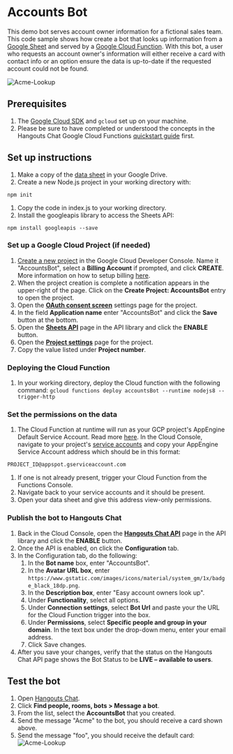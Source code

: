 # Accounts Bot

This demo bot serves account owner information for a fictional sales team. This code sample 
shows how create a bot that looks up information from a [Google Sheet][data_sheet] and served by a
[Google Cloud Function][gcf]. With this bot, a user who requests an account owner's information will
either receive a card with contact info or an option ensure the data is up-to-date if the requested
account could not be found. 

![Acme-Lookup](https://cdn.jsdelivr.net/gh/gsuitedevs/hangouts-chat-samples@master/node/accounts-bot/assests/AcmeLookup.png)

[gcf]: https://cloud.google.com/functions
[data_sheet]: https://docs.google.com/spreadsheets/d/1kxW15ZI48mh4KkvgsMpg7gInmEQmyKYRnZdbUOSMRnU/copy

## Prerequisites

1. The [Google Cloud SDK][cloud_sdk] and `gcloud` set up on your machine.
1. Please be sure to have completed or understood the concepts in the Hangouts Chat 
Google Cloud Functions [quickstart guide][gcf_bot] first.

[cloud_sdk]: https://cloud.google.com/deployment-manager/docs/step-by-step-guide/installation-and-setup
[gcf_bot]: https://developers.google.com/hangouts/chat/quickstart/gcf-bot

## Set up instructions

1. Make a copy of the [data sheet][data_sheet] in your Google Drive.
1. Create a new Node.js project in your working directory with:

`npm init`

1. Copy the code in index.js to your working directory.
1. Install the googleapis library to access the Sheets API:

`npm install googleapis --save`

### Set up a Google Cloud Project (if needed)

1. [Create a new project][new_project] in the Google Cloud Developer Console.
Name it "AccountsBot", select a **Billing Account** if prompted, and
click **CREATE**. More information on how to setup billing [here][billing].
1. When the project creation is complete a notification appears in the
upper-right of the page. Click on the **Create Project: AccountsBot** entry
to open the project.
1. Open the [**OAuth consent screen**][consent_screen] settings page for the
project.
1. In the field **Application name** enter "AccountsBot" and click the
**Save** button at the bottom.
1. Open the [**Sheets API**][library_sheets] page in the API library and click
the **ENABLE** button.
1. Open the [**Project settings**][project_settings] page for the project.
1. Copy the value listed under **Project number**.

[new_project]: https://console.cloud.google.com/projectcreate
[billing]: https://cloud.google.com/free/docs/gcp-free-tier
[consent_screen]: https://console.cloud.google.com/apis/credentials/consent
[library_sheets]: https://console.cloud.google.com/apis/library/sheets
[project_settings]: https://console.cloud.google.com/iam-admin/settings

### Deploying the Cloud Function

1. In your working directory, deploy the Cloud function with the following command:
`gcloud functions deploy accountsBot --runtime nodejs8 --trigger-http`

### Set the permissions on the data

1. The Cloud Function at runtime will run as your GCP project's AppEngine Default
Service Account. Read more [here][functions_iam]. In the Cloud Console, navigate
to your project's [service accounts][service_accounts] and copy your AppEngine 
Service Account address which should be in this format: 

`PROJECT_ID@appspot.gserviceaccount.com`

  1. If one is not already present, trigger your Cloud Function from the Functions Console.
  1. Navigate back to your service accounts and it should be present.
1. Open your data sheet and give this address view-only permissions. 

[cloud_console]: https://console.cloud.google.com/
[service_accounts]: https://console.cloud.google.com/iam-admin/serviceaccounts
[functions_iam]: https://cloud.google.com/functions/docs/concepts/iam

### Publish the bot to Hangouts Chat

1.  Back in the Cloud Console, open the
    [**Hangouts Chat API**][library_chat] page in the API library and click the
    **ENABLE** button.
1.  Once the API is enabled, on click the **Configuration** tab.
1.  In the Configuration tab, do the following:
    1.  In the **Bot name** box, enter "AccountsBot".
    1.  In the **Avatar URL box**, enter `https://www.gstatic.com/images/icons/material/system_gm/1x/badge_black_18dp.png`.
    1.  In the **Description box**, enter "Easy account owners look up".
    1.  Under **Functionality**, select all options.
    1.  Under **Connection settings**, select **Bot Url** and paste
        your the URL for the Cloud Function trigger into the box.
    1.  Under **Permissions**, select **Specific people and group in your
        domain**. In the text box under the drop-down menu, enter your email
        address.
    1.  Click Save changes.
1.  After you save your changes, verify that the status on the Hangouts Chat API
    page shows the Bot Status to be **LIVE – available to users**.

[library_chat]: https://console.cloud.google.com/apis/library/chat.googleapis.com

## Test the bot

1.  Open [Hangouts Chat][hangouts_chat].
1.  Click **Find people, rooms, bots > Message a bot**.
1.  From the list, select the **AccountsBot** that you created.
1.  Send the message "Acme" to the bot, you should receive a card shown above.
1.  Send the message "foo", you should receive the default card:
![Acme-Lookup](https://cdn.jsdelivr.net/gh/gsuitedevs/hangouts-chat-samples@master/node/accounts-bot/assests/FooLookup.png)

[hangouts_chat]: https://chat.google.com
